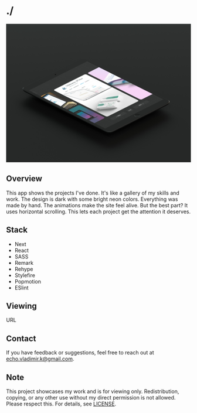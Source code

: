 # ./

![Showcase](./public/media/portfolio/index.jpg)

## Overview

This app shows the projects I've done. It's like a gallery of my skills and
work. The design is dark with some bright neon colors. Everything was made by
hand. The animations make the site feel alive. But the best part? It uses
horizontal scrolling. This lets each project get the attention it deserves.

## Stack

- Next
- React
- SASS
- Remark
- Rehype
- Stylefire
- Popmotion
- ESlint

## Viewing

URL

## Contact

If you have feedback or suggestions, feel free to reach out at
echo.vladimir.k@gmail.com.

## Note

This project showcases my work and is for viewing only. Redistribution, copying,
or any other use without my direct permission is not allowed. Please respect
this. For details, see [LICENSE](./LICENSE.md).

